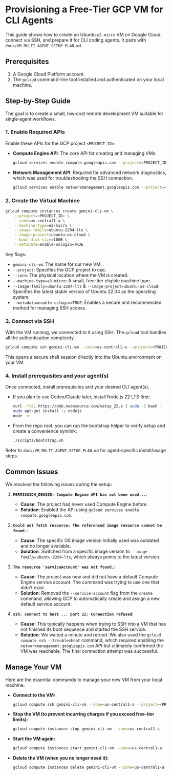 # Provisioning a Free‑Tier GCP VM for CLI Agents

This guide shows how to create an Ubuntu `e2-micro` VM on Google Cloud, connect via SSH, and prepare it for CLI coding agents. It pairs with `docs/VM_MULTI_AGENT_SETUP_PLAN.md`.

## Prerequisites

1.  A Google Cloud Platform account.
2.  The `gcloud` command-line tool installed and authenticated on your local machine.

## Step-by-Step Guide

The goal is to create a small, low‑cost remote development VM suitable for single‑agent workflows.

### 1. Enable Required APIs

Enable these APIs for the GCP project `<PROJECT_ID>`:

-   **Compute Engine API**: The core API for creating and managing VMs.
    ```bash
    gcloud services enable compute.googleapis.com --project=<PROJECT_ID>
    ```
-   **Network Management API**: Required for advanced network diagnostics, which was used for troubleshooting the SSH connection.
    ```bash
    gcloud services enable networkmanagement.googleapis.com --project=<PROJECT_ID>
    ```

### 2. Create the Virtual Machine

```bash
gcloud compute instances create gemini-cli-vm \
    --project=<PROJECT_ID> \
    --zone=us-central1-a \
    --machine-type=e2-micro \
    --image-family=ubuntu-2204-lts \
    --image-project=ubuntu-os-cloud \
    --boot-disk-size=10GB \
    --metadata=enable-oslogin=TRUE
```

Key flags:
-   `gemini-cli-vm`: The name for our new VM.
-   `--project`: Specifies the GCP project to use.
-   `--zone`: The physical location where the VM is created.
-   `--machine-type=e2-micro`: A small, free-tier eligible machine type.
-   `--image-family=ubuntu-2204-lts` & `--image-project=ubuntu-os-cloud`: Specifies the latest stable version of Ubuntu 22.04 as the operating system.
-   `--metadata=enable-oslogin=TRUE`: Enables a secure and recommended method for managing SSH access.

### 3. Connect via SSH

With the VM running, we connected to it using SSH. The `gcloud` tool handles all the authentication complexity.

```bash
gcloud compute ssh gemini-cli-vm --zone=us-central1-a --project=<PROJECT_ID>
```
This opens a secure shell session directly into the Ubuntu environment on your VM.

### 4. Install prerequisites and your agent(s)

Once connected, install prerequisites and your desired CLI agent(s).

- If you plan to use Codex/Claude later, install Node.js 22 LTS first:
  ```bash
  curl -fsSL https://deb.nodesource.com/setup_22.x | sudo -E bash -
  sudo apt-get install -y nodejs
  node -v
  ```

- From the repo root, you can run the bootstrap helper to verify setup and create a convenience symlink:
  ```bash
  ./scripts/bootstrap.sh
  ```

Refer to `docs/VM_MULTI_AGENT_SETUP_PLAN.md` for agent-specific install/usage steps.

## Common Issues

We resolved the following issues during the setup:

1.  **`PERMISSION_DENIED: Compute Engine API has not been used...`**:
    -   **Cause**: The project had never used Compute Engine before.
    -   **Solution**: Enabled the API using `gcloud services enable compute.googleapis.com`.

2.  **`Could not fetch resource: The referenced image resource cannot be found.`**:
    -   **Cause**: The specific OS image version initially used was outdated and no longer available.
    -   **Solution**: Switched from a specific image version to `--image-family=ubuntu-2204-lts`, which always points to the latest version.

3.  **`The resource 'serviceAccount' was not found.`**:
    -   **Cause**: The project was new and did not have a default Compute Engine service account. The command was trying to use one that didn't exist.
    -   **Solution**: Removed the `--service-account` flag from the `create` command, allowing GCP to automatically create and assign a new default service account.

4.  **`ssh: connect to host ... port 22: Connection refused`**:
    -   **Cause**: This typically happens when trying to SSH into a VM that has not finished its boot sequence and started the SSH service.
    -   **Solution**: We waited a minute and retried. We also used the `gcloud compute ssh --troubleshoot` command, which required enabling the `networkmanagement.googleapis.com` API but ultimately confirmed the VM was reachable. The final connection attempt was successful.

## Manage Your VM

Here are the essential commands to manage your new VM from your local machine.

-   **Connect to the VM:**
    ```bash
    gcloud compute ssh gemini-cli-vm --zone=us-central1-a --project=<PROJECT_ID>
    ```

-   **Stop the VM (to prevent incurring charges if you exceed free-tier limits):**
    ```bash
    gcloud compute instances stop gemini-cli-vm --zone=us-central1-a
    ```

-   **Start the VM again:**
    ```bash
    gcloud compute instances start gemini-cli-vm --zone=us-central1-a
    ```

-   **Delete the VM (when you no longer need it):**
    ```bash
    gcloud compute instances delete gemini-cli-vm --zone=us-central1-a
    ```

